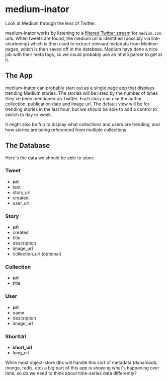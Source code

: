 # medium-inator

Look at Medium through the lens of Twitter.

medium-inator works by listening to a [filtered Twitter
stream](https://dev.twitter.com/docs/api/1.1/post/statuses/filter) for
`medium.com` urls. When tweets are found, the medium url is identified 
(possibly via link-shortening) which is then used to extract relevant metadata 
from Medium pages, which is then saved off in the database.  Medium have done 
a nice job with their meta tags, so we could probably use an html5 parser to 
get at it.

## The App

medium-inator can probably start out as a single page app that displays 
trending Medium stories. The stories will be listed by the number of times
they've been mentioned on Twitter. Each story can use the author, collection, 
publication date and image url. The default view will be for trending stories 
in the last hour, but we should be able to add a control to switch to day or 
week.

It might also be fun to display what collections and users are trending, and 
how stories are being referenced from multiple collections.

## The Database

Here's the data we should be able to store:

### Tweet

* **url**
* text
* story_url
* created
* user_url

### Story

* **url**
* created
* title
* description
* image_url
* collection_url (optional)

### Collection

* **url**
* title

### User

* **url**
* name
* description
* image_url

### ShortUrl

* **short_url**
* long_url

While most object-store dbs will handle this sort of metadata (dynamodb,
mongo, redis, etc) a big part of this app is showing what's happening
over time, so do we need to think about time-series data differently?
